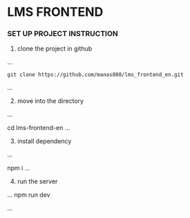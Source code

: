 # LMS FRONTEND

### SET UP PROJECT INSTRUCTION

1. clone the project in github

...

    git clone https://github.com/manas808/lms_frontend_en.git

...

2. move into the directory

...

cd lms-frontend-en
...

3. install dependency

...

npm i
...

4. run the server

...
npm run dev

...

